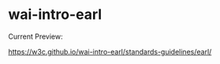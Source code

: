 # wai-intro-earl

Current Preview:

https://w3c.github.io/wai-intro-earl/standards-guidelines/earl/

